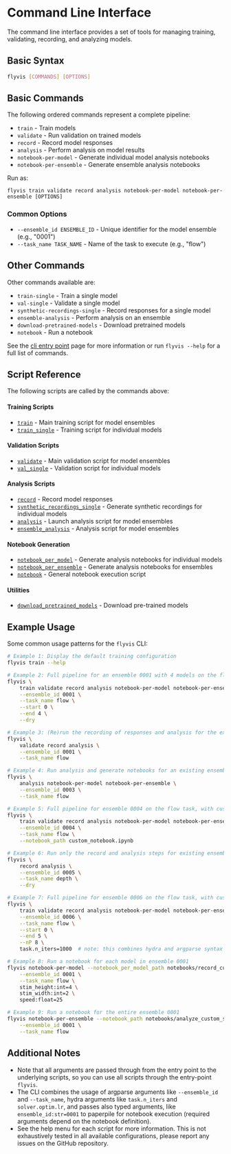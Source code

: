 # Command Line Interface

The command line interface provides a set of tools for managing training, validating, recording, and analyzing models.

## Basic Syntax

```bash
flyvis [COMMANDS] [OPTIONS]
```

## Basic Commands

The following ordered commands represent a complete pipeline:

- `train` - Train models
- `validate` - Run validation on trained models
- `record` - Record model responses
- `analysis` - Perform analysis on model results
- `notebook-per-model` - Generate individual model analysis notebooks
- `notebook-per-ensemble` - Generate ensemble analysis notebooks

Run as:
```
flyvis train validate record analysis notebook-per-model notebook-per-ensemble [OPTIONS]
```

### Common Options

- `--ensemble_id ENSEMBLE_ID` - Unique identifier for the model ensemble (e.g., "0001")
- `--task_name TASK_NAME` - Name of the task to execute (e.g., "flow")


## Other Commands
Other commands available are:

- `train-single` - Train a single model
- `val-single` - Validate a single model
- `synthetic-recordings-single` - Record responses for a single model
- `ensemble-analysis` - Perform analysis on an ensemble
- `download-pretrained-models` - Download pretrained models
- `notebook` - Run a notebook

See the [cli entry point](flyvis_cli/flyvis.md) page for more information or run `flyvis --help` for a full list of commands.

## Script Reference

The following scripts are called by the commands above:

#### Training Scripts
- [`train`](flyvis_cli/training/train.md) - Main training script for model ensembles
- [`train_single`](flyvis_cli/training/train_single.md) - Training script for individual models

#### Validation Scripts
- [`validate`](flyvis_cli/validation/validate.md) - Main validation script for model ensembles
- [`val_single`](flyvis_cli/validation/val_single.md) - Validation script for individual models

#### Analysis Scripts
- [`record`](flyvis_cli/analysis/record.md) - Record model responses
- [`synthetic_recordings_single`](flyvis_cli/analysis/synthetic_recordings_single.md) - Generate synthetic recordings for individual models
- [`analysis`](flyvis_cli/analysis/analysis.md) - Launch analysis script for model ensembles
- [`ensemble_analysis`](flyvis_cli/analysis/ensemble_analysis.md) - Analysis script for model ensembles

#### Notebook Generation
- [`notebook_per_model`](flyvis_cli/analysis/notebook_per_model.md) - Generate analysis notebooks for individual models
- [`notebook_per_ensemble`](flyvis_cli/analysis/notebook_per_ensemble.md) - Generate analysis notebooks for ensembles
- [`notebook`](flyvis_cli/analysis/notebook.md) - General notebook execution script

#### Utilities
- [`download_pretrained_models`](flyvis_cli/download_pretrained_models.md) - Download pre-trained models


## Example Usage

Some common usage patterns for the `flyvis` CLI:

```bash
# Example 1: Display the default training configuration
flyvis train --help

# Example 2: Full pipeline for an ensemble 0001 with 4 models on the flow task with defaults (dry run)
flyvis \
    train validate record analysis notebook-per-model notebook-per-ensemble \
    --ensemble_id 0001 \
    --task_name flow \
    --start 0 \
    --end 4 \
    --dry

# Example 3: (Re)run the recording of responses and analysis for the existing ensemble 0001
flyvis \
    validate record analysis \
    --ensemble_id 0001 \
    --task_name flow

# Example 4: Run analysis and generate notebooks for an existing ensemble 0003 with defaults
flyvis \
    analysis notebook-per-model notebook-per-ensemble \
    --ensemble_id 0003 \
    --task_name flow

# Example 5: Full pipeline for ensemble 0004 on the flow task, with custom ensemble analysis notebook
flyvis \
    train validate record analysis notebook-per-model notebook-per-ensemble \
    --ensemble_id 0004 \
    --task_name flow \
    --notebook_path custom_notebook.ipynb

# Example 6: Run only the record and analysis steps for existing ensemble 0005 on the depth task, with a dry run
flyvis \
    record analysis \
    --ensemble_id 0005 \
    --task_name depth \
    --dry

# Example 7: Full pipeline for ensemble 0006 on the flow task, with custom training settings
flyvis \
    train validate record analysis notebook-per-model notebook-per-ensemble \
    --ensemble_id 0006 \
    --task_name flow \
    --start 0 \
    --end 5 \
    --nP 8 \
    task.n_iters=1000  # note: this combines hydra and argparse syntax

# Example 8: Run a notebook for each model in ensemble 0001
flyvis notebook-per-model --notebook_per_model_path notebooks/record_custom_stimuli_responses.ipynb \
    --ensemble_id 0001 \
    --task_name flow \
    stim_height:int=4 \
    stim_width:int=2 \
    speed:float=25

# Example 9: Run a notebook for the entire ensemble 0001
flyvis notebook-per-ensemble --notebook_path notebooks/analyze_custom_stimuli_responses.ipynb \
    --ensemble_id 0001 \
    --task_name flow
```

## Additional Notes

- Note that all arguments are passed through from the entry point to the underlying
scripts, so you can use all scripts through the entry-point `flyvis`.
- The CLI combines the usage of argparse arguments like `--ensemble_id` and `--task_name`,
hydra arguments like `task.n_iters` and `solver.optim.lr`, and passes also typed
arguments, like `ensemble_id:str=0001` to paperpile for notebook execution (required arguments depend on the notebook definition).
- See the help menu for each script for more information. This is not exhaustively tested
in all available configurations, please report any issues on the GitHub repository.
